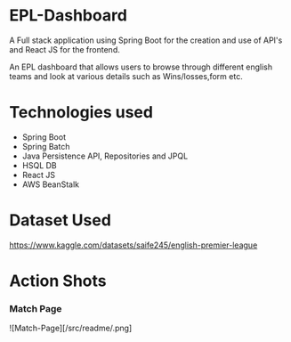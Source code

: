 # EPL-Dashboard

A Full stack application using Spring Boot for the creation and use of API's and React JS for the frontend.

An EPL dashboard that allows users to browse through different english teams and look at various details such as Wins/losses,form etc.

# Technologies used
- Spring Boot
- Spring Batch
- Java Persistence API, Repositories and JPQL
- HSQL DB
- React JS
- AWS BeanStalk

# Dataset Used
https://www.kaggle.com/datasets/saife245/english-premier-league

# Action Shots

### Match Page
![Match-Page][/src/readme/.png]
